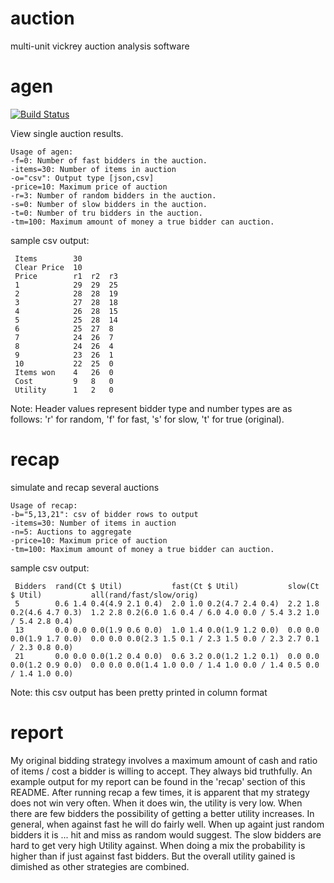 auction
=======
multi-unit vickrey auction analysis software

agen
====
[![Build Status](https://travis-ci.org/ostlerc/auction.svg?branch=master)](https://travis-ci.org/ostlerc/auction)

  View single auction results.

    Usage of agen:
    -f=0: Number of fast bidders in the auction.
    -items=30: Number of items in auction
    -o="csv": Output type [json,csv]
    -price=10: Maximum price of auction
    -r=3: Number of random bidders in the auction.
    -s=0: Number of slow bidders in the auction.
    -t=0: Number of tru bidders in the auction.
    -tm=100: Maximum amount of money a true bidder can auction.

  sample csv output:

     Items        30
     Clear Price  10
     Price        r1  r2  r3
     1            29  29  25
     2            28  28  19
     3            27  28  18
     4            26  28  15
     5            25  28  14
     6            25  27  8
     7            24  26  7
     8            24  26  4
     9            23  26  1
     10           22  25  0
     Items won    4   26  0
     Cost         9   8   0
     Utility      1   2   0

 Note:  Header values represent bidder type and number types are as follows:
   'r' for random, 'f' for fast, 's' for slow, 't' for true (original).

recap
=====
  simulate and recap several auctions

    Usage of recap:
    -b="5,13,21": csv of bidder rows to output
    -items=30: Number of items in auction
    -n=5: Auctions to aggregate
    -price=10: Maximum price of auction
    -tm=100: Maximum amount of money a true bidder can auction.

  sample csv output:

     Bidders  rand(Ct $ Util)           fast(Ct $ Util)           slow(Ct $ Util)           all(rand/fast/slow/orig)
     5        0.6 1.4 0.4(4.9 2.1 0.4)  2.0 1.0 0.2(4.7 2.4 0.4)  2.2 1.8 0.2(4.6 4.7 0.3)  1.2 2.8 0.2(6.0 1.6 0.4 / 6.0 4.0 0.0 / 5.4 3.2 1.0 / 5.4 2.8 0.4)
     13       0.0 0.0 0.0(1.9 0.6 0.0)  1.0 1.4 0.0(1.9 1.2 0.0)  0.0 0.0 0.0(1.9 1.7 0.0)  0.0 0.0 0.0(2.3 1.5 0.1 / 2.3 1.5 0.0 / 2.3 2.7 0.1 / 2.3 0.8 0.0)
     21       0.0 0.0 0.0(1.2 0.4 0.0)  0.6 3.2 0.0(1.2 1.2 0.1)  0.0 0.0 0.0(1.2 0.9 0.0)  0.0 0.0 0.0(1.4 1.0 0.0 / 1.4 1.0 0.0 / 1.4 0.5 0.0 / 1.4 1.0 0.0)

 Note: this csv output has been pretty printed in column format

report
======

My original bidding strategy involves a maximum amount of cash and ratio of items / cost a bidder is willing to accept.
They always bid truthfully. An example output for my report can be found in the 'recap' section of this README. After
running recap a few times, it is apparent that my strategy does not win very often. When it does win, the utility is very low.
When there are few bidders the possibility of getting a better utility increases. In general, when against fast he will do fairly well.
When up againt just random bidders it is ... hit and miss as random would suggest. The slow bidders are hard to get very high Utility
against. When doing a mix the probability is higher than if just against fast bidders. But the overall utility gained is dimished as
other strategies are combined.

